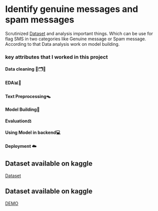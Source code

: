 
# Identify genuine messages and spam messages

Scrutinized [Dataset](https://www.kaggle.com/datasets/uciml/sms-spam-collection-dataset?resource=download) and analysis important things. Which can be use for flag SMS in two categories like Genuine message or Spam message. According to that Data analysis work on model building.

### key attributes that I worked in this project

#### Data cleaning 📑🗂️🔎
#### EDA📊📝
#### Text Preprocessing🪤
#### Model Building📱
#### Evaluation⚖️
#### Using Model in backend💻
#### Deployment ☁️





## Dataset available on kaggle
[Dataset](https://www.kaggle.com/datasets/uciml/sms-spam-collection-dataset?resource=download)

## Dataset available on kaggle
[DEMO](https://genuine-and-spam-messages-d.herokuapp.com/)


